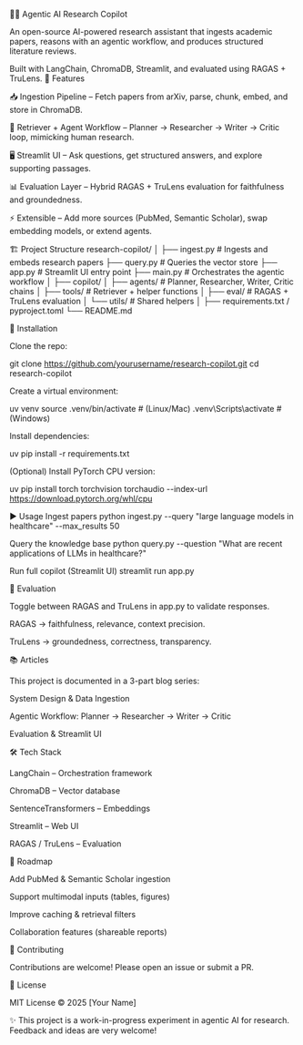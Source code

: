 🧑‍🔬 Agentic AI Research Copilot

An open-source AI-powered research assistant that ingests academic papers, reasons with an agentic workflow, and produces structured literature reviews.

Built with LangChain, ChromaDB, Streamlit, and evaluated using RAGAS + TruLens.
🚀 Features

📥 Ingestion Pipeline – Fetch papers from arXiv, parse, chunk, embed, and store in ChromaDB.

🔎 Retriever + Agent Workflow – Planner → Researcher → Writer → Critic loop, mimicking human research.

🖥️ Streamlit UI – Ask questions, get structured answers, and explore supporting passages.

📊 Evaluation Layer – Hybrid RAGAS + TruLens evaluation for faithfulness and groundedness.

⚡ Extensible – Add more sources (PubMed, Semantic Scholar), swap embedding models, or extend agents.

🏗️ Project Structure
research-copilot/
│
├── ingest.py        # Ingests and embeds research papers
├── query.py         # Queries the vector store
├── app.py           # Streamlit UI entry point
├── main.py          # Orchestrates the agentic workflow
│
├── copilot/
│   ├── agents/      # Planner, Researcher, Writer, Critic chains
│   ├── tools/       # Retriever + helper functions
│   ├── eval/        # RAGAS + TruLens evaluation
│   └── utils/       # Shared helpers
│
├── requirements.txt / pyproject.toml
└── README.md

🔧 Installation

Clone the repo:

git clone https://github.com/yourusername/research-copilot.git
cd research-copilot


Create a virtual environment:

uv venv
source .venv/bin/activate   # (Linux/Mac)
.venv\Scripts\activate      # (Windows)


Install dependencies:

uv pip install -r requirements.txt


(Optional) Install PyTorch CPU version:

uv pip install torch torchvision torchaudio --index-url https://download.pytorch.org/whl/cpu

▶️ Usage
Ingest papers
python ingest.py --query "large language models in healthcare" --max_results 50

Query the knowledge base
python query.py --question "What are recent applications of LLMs in healthcare?"

Run full copilot (Streamlit UI)
streamlit run app.py

🧩 Evaluation

Toggle between RAGAS and TruLens in app.py to validate responses.

RAGAS → faithfulness, relevance, context precision.

TruLens → groundedness, correctness, transparency.

📚 Articles

This project is documented in a 3-part blog series:

System Design & Data Ingestion

Agentic Workflow: Planner → Researcher → Writer → Critic

Evaluation & Streamlit UI

🛠️ Tech Stack

LangChain – Orchestration framework

ChromaDB – Vector database

SentenceTransformers – Embeddings

Streamlit – Web UI

RAGAS / TruLens – Evaluation

🌱 Roadmap

 Add PubMed & Semantic Scholar ingestion

 Support multimodal inputs (tables, figures)

 Improve caching & retrieval filters

 Collaboration features (shareable reports)

🤝 Contributing

Contributions are welcome! Please open an issue or submit a PR.

📄 License

MIT License © 2025 [Your Name]

✨ This project is a work-in-progress experiment in agentic AI for research. Feedback and ideas are very welcome!